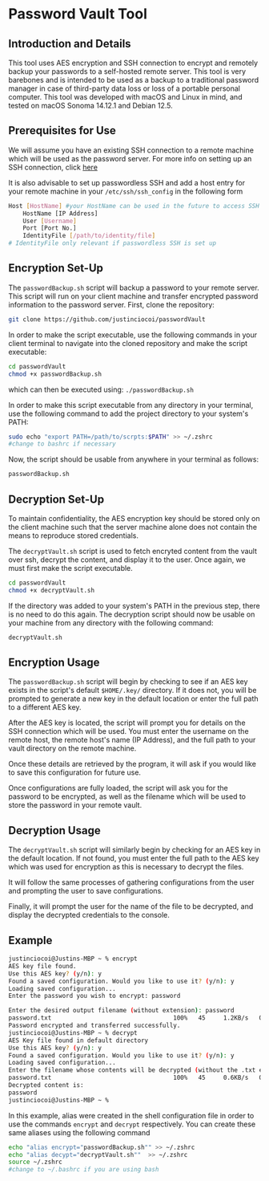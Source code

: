 # Password Vault Tool

## Introduction and Details

This tool uses AES encryption and SSH connection to encrypt and remotely backup your passwords to a self-hosted remote server. This tool is very barebones and is intended to be used as a backup to a traditional password manager in case of third-party data loss or loss of a portable personal computer. This tool was developed with macOS and Linux in mind, and tested on macOS Sonoma 14.12.1 and Debian 12.5.

## Prerequisites for Use

We will assume you have an existing SSH connection to a remote machine which will be used as the password server. For more info on setting up an SSH connection, click [here](https://www.strongdm.com/blog/ssh-passwordless-login)

It is also advisable to set up passwordless SSH and add a host entry for your remote machine in your `/etc/ssh/ssh_config` in the following form

```bash
Host [HostName] #your HostName can be used in the future to access SSH
    HostName [IP Address]
    User [Username]
    Port [Port No.]
    IdentityFile [/path/to/identity/file]
# IdentityFile only relevant if passwordless SSH is set up
```

## Encryption Set-Up

The `passwordBackup.sh` script will backup a password to your remote server. This script will run on your client machine and transfer encrypted password information to the password server. First, clone the repository:

```bash
git clone https://github.com/justinciocoi/passwordVault
```

In order to make the script executable, use the following commands in your client terminal to navigate into the cloned repository and make the script executable:

```bash
cd passwordVault
chmod +x passwordBackup.sh
```

which can then be executed using: `./passwordBackup.sh`

In order to make this script executable from any directory in your terminal, use the following command to add the project directory to your system's PATH:

```bash
sudo echo "export PATH=/path/to/scrpts:$PATH" >> ~/.zshrc
#change to bashrc if necessary
```

Now, the script should be usable from anywhere in your terminal as follows:

```bash
passwordBackup.sh
```

## Decryption Set-Up

To maintain confidentiality, the AES encryption key should be stored only on the client machine such that the server machine alone does not contain the means to reproduce stored credentials. 

The `decryptVault.sh` script is used to fetch encryted content from the vault over ssh, decrypt the content, and display it to the user. Once again, we must first make the script executable.

```bash
cd passwordVault
chmod +x decryptVault.sh
```

If the directory was added to your system's PATH in the previous step, there is no need to do this again. The decryption script should now be usable on your machine from any directory with the following command:

```bash
decryptVault.sh
```

## Encryption Usage

The `passwordBackup.sh` script will begin by checking to see if an AES key exists in the script's default `$HOME/.key/` directory. If it does not, you will be prompted to generate a new key in the default location or enter the full path to a different AES key. 

After the AES key is located, the script will prompt you for details on the SSH connection which will be used. You must enter the username on the remote host, the remote host's name (IP Address), and the full path to your vault directory on the remote machine. 

Once these details are retrieved by the program, it will ask if you would like to save this configuration for future use. 

Once configurations are fully loaded, the script will ask you for the password to be encrypted, as well as the filename which will be used to store the password in your remote vault. 

## Decryption Usage

The `decryptVault.sh` script will similarly begin by checking for an AES key in the default location. If not found, you must enter the full path to the AES key which was used for encryption as this is necessary to decrypt the files.

It will follow the same processes of gathering configurations from the user and prompting the user to save configurations.

Finally, it will prompt the user for the name of the file to be decrypted, and display the decrypted credentials to the console.

## Example

```bash
justinciocoi@Justins-MBP ~ % encrypt
AES key file found.
Use this AES key? (y/n): y
Found a saved configuration. Would you like to use it? (y/n): y
Loading saved configuration...
Enter the password you wish to encrypt: password

Enter the desired output filename (without extension): password
password.txt                                  100%   45     1.2KB/s   00:00
Password encrypted and transferred successfully.
justinciocoi@Justins-MBP ~ % decrypt
AES Key file found in default directory
Use this AES key? (y/n): y
Found a saved configuration. Would you like to use it? (y/n): y
Loading saved configuration...
Enter the filename whose contents will be decrypted (without the .txt extension): password
password.txt                                  100%   45     0.6KB/s   00:00
Decrypted content is:
password
justinciocoi@Justins-MBP ~ %
```

In this example, alias were created in the shell configuration file in order to use the commands `encrypt` and `decrypt` respectively. You can create these same aliases using the following command

```bash
echo "alias encrypt="passwordBackup.sh"" >> ~/.zshrc
echo "alias decypt="decryptVault.sh""  >> ~/.zshrc
source ~/.zshrc
#change to ~/.bashrc if you are using bash
```